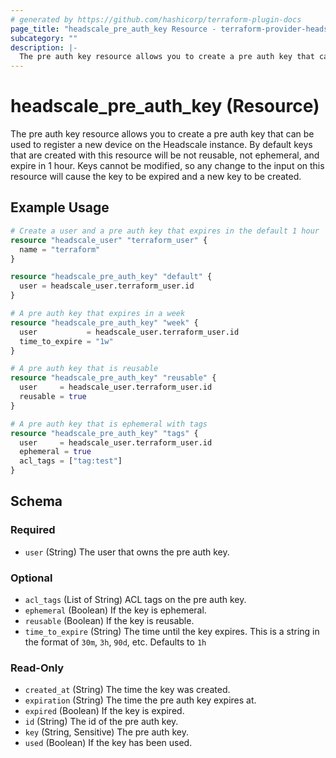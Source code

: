 ```yaml
---
# generated by https://github.com/hashicorp/terraform-plugin-docs
page_title: "headscale_pre_auth_key Resource - terraform-provider-headscale"
subcategory: ""
description: |-
  The pre auth key resource allows you to create a pre auth key that can be used to register a new device on the Headscale instance. By default keys that are created with this resource will be not reusable, not ephemeral, and expire in 1 hour. Keys cannot be modified, so any change to the input on this resource will cause the key to be expired and a new key to be created.
---
```


# headscale_pre_auth_key (Resource)

The pre auth key resource allows you to create a pre auth key that can be used to register a new device on the Headscale instance. By default keys that are created with this resource will be not reusable, not ephemeral, and expire in 1 hour. Keys cannot be modified, so any change to the input on this resource will cause the key to be expired and a new key to be created.

## Example Usage

```terraform
# Create a user and a pre auth key that expires in the default 1 hour
resource "headscale_user" "terraform_user" {
  name = "terraform"
}

resource "headscale_pre_auth_key" "default" {
  user = headscale_user.terraform_user.id
}

# A pre auth key that expires in a week
resource "headscale_pre_auth_key" "week" {
  user           = headscale_user.terraform_user.id
  time_to_expire = "1w"
}

# A pre auth key that is reusable
resource "headscale_pre_auth_key" "reusable" {
  user     = headscale_user.terraform_user.id
  reusable = true
}

# A pre auth key that is ephemeral with tags
resource "headscale_pre_auth_key" "tags" {
  user     = headscale_user.terraform_user.id
  ephemeral = true
  acl_tags = ["tag:test"]
}
```

<!-- schema generated by tfplugindocs -->
## Schema

### Required

- `user` (String) The user that owns the pre auth key.

### Optional

- `acl_tags` (List of String) ACL tags on the pre auth key.
- `ephemeral` (Boolean) If the key is ephemeral.
- `reusable` (Boolean) If the key is reusable.
- `time_to_expire` (String) The time until the key expires. This is a string in the format of `30m`, `3h`, `90d`, etc. Defaults to `1h`

### Read-Only

- `created_at` (String) The time the key was created.
- `expiration` (String) The time the pre auth key expires at.
- `expired` (Boolean) If the key is expired.
- `id` (String) The id of the pre auth key.
- `key` (String, Sensitive) The pre auth key.
- `used` (Boolean) If the key has been used.
